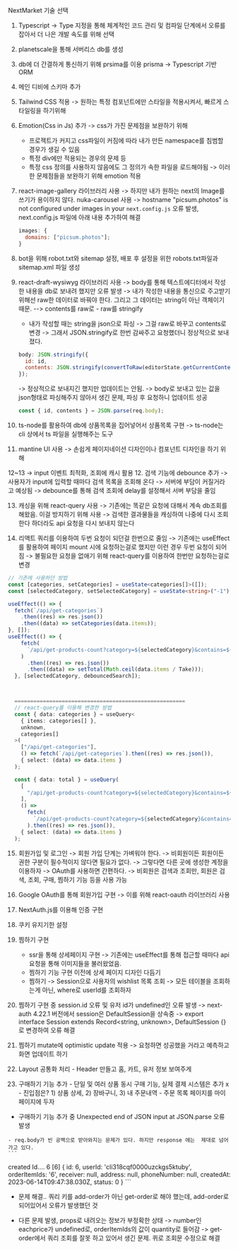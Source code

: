 NextMarket 기술 선택

1. Typescript -> Type 지정을 통해 체계적인 코드 관리 및 컴파일 단계에서 오류를 잡아서 더 나은 개발 속도를 위해 선택

2. planetscale을 통해 서버리스 db를 생성

3. db에 더 간결하게 통신하기 위해 prsima를 이용
   prisma -> Typescript 기반 ORM

4. 메인 디비에 스키마 추가

5. Tailwind CSS 적용 -> 원하는 특정 컴포넌트에만 스타일을 적용시켜서, 빠르게 스타일링을 하기위해

6. Emotion(Css in Js) 추가 -> css가 가진 문제점을 보완하기 위해

   - 프로젝트가 커지고 css파일이 커짐에 따라 내가 만든 namespace를 침범할 경우가 생길 수 있음
   - 특정 div에만 적용되는 경우의 문제 등
   - 특정 css 정의를 사용하지 않음에도 그 정의가 속한 파일을 로드해야됨
     -> 이러한 문제점들을 보완하기 위해 emotion 적용

7. react-image-gallery 라이브러리 사용 -> 하지만 내가 원하는 next의 Image를 쓰기가 용이하지 않다.
   nuka-carousel 사용 -> hostname "picsum.photos" is not configured under images in your `next.config.js` 오류 발생, next.config.js 파일에 아래 내용 추가하여 해결
   ```javascript
   images: {
     domains: ["picsum.photos"];
   }
   ```
8. bot을 위해 robot.txt와 sitemap 설정, 배포 후 설정을 위한 robots.txt파일과 sitemap.xml 파일 생성

9. react-draft-wysiwyg 라이브러리 사용
   -> body를 통해 텍스트에디터에서 작성한 내용을 db로 보내려 했지만 오류 발생
   -> 내가 작성한 내용을 통신으로 주고받기 위해선 raw한 데이터로 바꿔야 한다. 그리고 그 데이터는 string이 아닌 객체이기 때문. --> contents를 raw로 - raw를 stringify

   - 내가 작성할 때는 string을 json으로 파싱 -> 그걸 raw로 바꾸고 contents로 변경
     -> 그래서 JSON.stringify로 한번 감싸주고 요청했더니 정상적으로 보내졌다.

   ```javascript
   body: JSON.stringify({
     id: id,
     contents: JSON.stringify(convertToRaw(editorState.getCurrentContent())),
   });
   ```

   -> 정상적으로 보내지긴 했지만 업데이트는 안됨.
   -> body로 보내고 있는 값을 json형태로 파싱해주지 않아서 생긴 문제, 파싱 후 요청하니 업데이트 성공

   ```javascript
   const { id, contents } = JSON.parse(req.body);
   ```

10. ts-node를 활용하여 db에 상품목록을 집어넣어서 상품목록 구현
    -> ts-node는 cli 상에서 ts 파일을 실행해주는 도구

11. mantine UI 사용 -> 손쉽게 페이지네이션 디자인이나 컴포넌트 디자인을 하기 위해

12~13 -> input 이벤트 최적화, 조회에 캐시 활용 12. 검색 기능에 debounce 추가 -> 사용자가 input에 입력할 때마다 검색 목록을 조회해 온다 -> 서버에 부담이 커질거라고 예상됨 -> debounce를 통해 검색 조회에 delay를 설정해서 서버 부담을 줄임

13. 캐싱을 위해 react-query 사용 -> 기존에는 똑같은 요청에 대해서 계속 db조회를 해왔음. 이걸 방지하기 위해 사용 -> 검색한 결과물들을 캐싱하여 나중에 다시 조회한다 하더라도 api 요청을 다시 보내지 않는다

14. 리액트 쿼리를 이용하여 두번 요청이 되던걸 한번으로 줄임
    -> 기존에는 useEffect를 활용하여 페이지 mount 시에 요청하는걸로 했지만 이런 경우 두번 요청이 되어짐
    -> 불필요한 요청을 없애기 위해 react-query를 이용하여 한번만 요청하는걸로 변경

```typescript
// 기존에 사용하던 방법
const [categories, setCategories] = useState<categories[]>([]);
const [selectedCategory, setSelectedCategory] = useState<string>("-1");

useEffect(() => {
  fetch(`/api/get-categories`)
    .then((res) => res.json())
    .then((data) => setCategories(data.items));
}, []);
useEffect(() => {
    fetch(
      `/api/get-products-count?category=${selectedCategory}&contains=${debouncedSearch}`
    )
      .then((res) => res.json())
      .then((data) => setTotal(Math.ceil(data.items / Take)));
  }, [selectedCategory, debouncedSearch]);



  ======================================================
  // react-query를 이용해 변경한 방법
  const { data: categories } = useQuery<
    { items: categories[] },
    unknown,
    categories[]
  >(
    ["/api/get-categories"],
    () => fetch(`/api/get-categories`).then((res) => res.json()),
    { select: (data) => data.items }
  );

  const { data: total } = useQuery(
    [
      "/api/get-products-count?category=${selectedCategory}&contains=${debouncedSearch}",
    ],
    () =>
      fetch(
        `/api/get-products-count?category=${selectedCategory}&contains=${debouncedSearch}`
      ).then((res) => res.json()),
    { select: (data) => data.items }
  );
```

15. 회원가입 및 로그인
   -> 회원 가입 단계는 가벼워야 한다.
   -> 비회원이든 회원이든 권한 구분이 필수적이지 않다면 필요가 없다.
   -> 그렇다면 다른 곳에 생성한 계정을 이용하자
   -> OAuth를 사용하면 간편하다.
   -> 비회원은 검색과 조회만, 회원은 검색, 조회, 구매, 찜하기 기능 등을 사용 가능

16. Google OAuth를 통해 회원가입 구현
   -> 이를 위해 react-oauth 라이브러리 사용

17. NextAuth.js를 이용해 인증 구현


18. 쿠키 유지기한 설정

19. 찜하기 구현
    - ssr을 통해 상세페이지 구현 -> 기존에는 useEffect를 통해 접근할 때마다 api 요청을 통해 이미지들을 불러왔었음.
    - 찜하기 기능 구현 이전에 상세 페이지 디자인 다듬기
    - 찜하기 -> Session으로 사용자의 wishlist 목록 조회 -> 모든 테이블을 조회하는게 아닌, where로 userId를 조회하자


20. 찜하기 구현 중 session.id 오류 및 유저 id가 undefined인 오류 발생
  -> next-auth 4.22.1 버전에서 session은 DefaultSession을 상속중
  ->  export interface Session extends Record<string, unknown>, DefaultSession {} 로 변경하여 오류 해결

21. 찜하기 mutate에 optimistic update 적용 -> 요청하면 성공했을 거라고 예측하고 화면 업데이트 하기

22. Layout 공통화 처리 -  Header 만들고 홈, 카트, 유저 정보 보여주게

23. 구매하기 기능 추가 - 단일 및 여러 상품 동시 구매 기능, 실제 결제 시스템은 추가 x
                      - 진입점은? 1) 상품 상세, 2) 장바구니, 3) 내 주문내역
                      - 주문 목록 페이지를 마이페이지에 두자
                      
  -  구매하기 기능 추가 중 Unexpected end of JSON input at JSON.parse 오류 발생

    - req.body가 빈 공백으로 받아와지는 문제가 있다. 하지만 response 에는  제대로 넘어가고 있다.
    ```
created Id.... 6
[6]
{
  id: 6,
  userId: 'cli318cqf0000uzckgs5ktuby',
  orderItemIds: '6',
  receiver: null,
  address: null,
  phoneNumber: null,
  createdAt: 2023-06-14T09:47:38.030Z,
  status: 0
}
    ```
- 문제 해결.. 쿼리 키를 add-order가 아닌 get-order로 해야 했는데, add-order로 되어있어서 오류가 발생했던 것

- 다른 문제 발생, props로 내려오는 정보가 부정확한 상태 -> number인 eachprice가 undefined로, orderItemIds의 값이 quantity로 들어감
  -> get-order에서 쿼리 조회를 잘못 하고 있어서 생긴 문제. 퀴로 조회문 수정으로 해결
